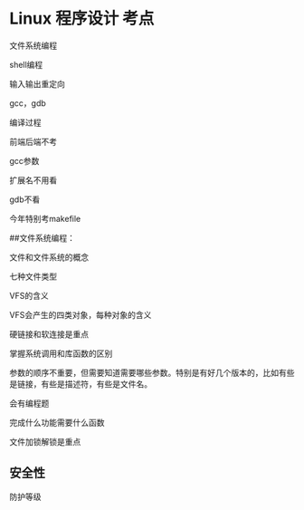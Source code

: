 # Linux 程序设计 考点

文件系统编程 

shell编程

输入输出重定向

gcc，gdb

编译过程

前端后端不考

gcc参数

扩展名不用看

gdb不看

今年特别考makefile

##文件系统编程：

文件和文件系统的概念

七种文件类型

VFS的含义

VFS会产生的四类对象，每种对象的含义

硬链接和软连接是重点

掌握系统调用和库函数的区别

参数的顺序不重要，但需要知道需要哪些参数。特别是有好几个版本的，比如有些是链接，有些是描述符，有些是文件名。

会有编程题

完成什么功能需要什么函数

文件加锁解锁是重点

## 安全性

防护等级